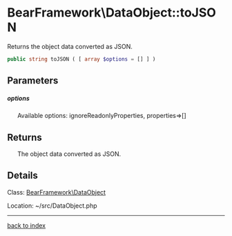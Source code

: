 # BearFramework\DataObject::toJSON

Returns the object data converted as JSON.

```php
public string toJSON ( [ array $options = [] ] )
```

## Parameters

##### options

&nbsp;&nbsp;&nbsp;&nbsp;&nbsp;&nbsp;Available options: ignoreReadonlyProperties, properties=>[]

## Returns

&nbsp;&nbsp;&nbsp;&nbsp;&nbsp;&nbsp;The object data converted as JSON.

## Details

Class: [BearFramework\DataObject](bearframework.dataobject.class.md)

Location: ~/src/DataObject.php

---

[back to index](index.md)

